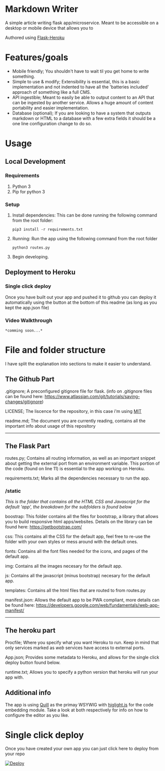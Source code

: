 # Markdown Writer
A simple article writing flask app/microservice. Meant to be accessible on a desktop or mobile device that allows you to

Authored using [Flask-Heroku](https://github.com/WAQSS/Flask-Heroku)

# Features/goals
- Mobile friendly; You shouldn't have to wait til you get home to write something.
- Simple to use & modify; Extensibility is essential, this is a basic implementation and not indented to have all the 'batteries included' approach of something like a full CMS.
- API ingestible; Meant to easily be able to output content to an API that can be ingested by another service. Allows a huge amount of content portability and easier implementation. 
- Database (optional); If you are looking to have a system that outputs markdown or HTML to a database with a few extra fields it should be a one line configuration change to do so.

# Usage

## Local Development
### Requirements
1. Python 3
2. Pip for python 3

### Setup
1. Install dependencies: This can be done running the following command from the root folder:
   ```
   pip3 install -r requirements.txt 
   ```
2. Running: Run the app using the following command from the root folder 
   ```
   python3 routes.py
   ```
3. Begin developing.

## Deployment to Heroku
### Single click deploy
Once you have built out your app and pushed it to github you can deploy it automatically using the button at the bottom of this readme (as long as you kept the app.json file)

### Video Walkthrough
    *comming soon...*
    
# File and folder structure
I have split the explanation into sections to make it easier to understand.

## The Github Part
.gitignore; A preconfigured gitignore file for flask. (info on .gitignore files can be found here: https://www.atlassian.com/git/tutorials/saving-changes/gitignore)

LICENSE; The liscence for the repository, in this case i'm using [MIT](https://choosealicense.com/licenses/mit/)

readme.md; The document you are currently reading, contains all the important info about usage of this repository

---
## The Flask Part
routes.py; Contains all routing information, as well as an important snippet about getting the external port from an environment variable. This portion of the code (found on line 11) is essential to the app working on Heroku.

requirements.txt; Marks all the dependencies necessary to run the app.

### /static
*This is the folder that contains all the HTML CSS and Javascript for the default 'app', the breakdown for the subfolders is found below*

boostrap: This folder contains all the files for bootstrap, a library that allows you to build responsive html apps/websites. Details on the library can be found here: https://getbootstrap.com/

css: This contains all the CSS for the default app, feel free to re-use the folder with your own styles or mess around with the default ones.

fonts: Contains all the font files needed for the icons, and pages of the default app.

img: Contains all the images necesary for the default app.

js: Contains all the javascript (minus bootstrap) necesary for the default app.

templates: Contains all the html files that are routed to from routes.py

manifest.json: Allows the default app to be PWA compliant, more details can be found here: https://developers.google.com/web/fundamentals/web-app-manifest/

---
## The heroku part
Procfile; Where you specify what you want Heroku to run. Keep in mind that only services marked as *web* services have access to external ports.

App.json; Provides some metadata to Heroku, and allows for the single click deploy button found below.

runtime.txt; Allows you to specify a python version that heroku will run your app with.

## Additional info
The app is using [Quill](https://quilljs.com/) as the primay WSYWIG with [higlight.js](https://highlightjs.org/) for the code embedding module. Take a look at both respectively for info on how to configure the editor as you like.

# Single click deploy
Once you have created your own app you can just click here to deploy from your repo

[![Deploy](https://www.herokucdn.com/deploy/button.svg)](https://heroku.com/deploy)

